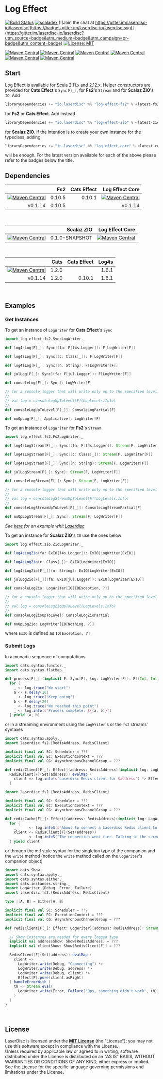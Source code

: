 # Log Effect
[![Build Status](https://travis-ci.org/laserdisc-io/log-effect.svg?branch=master)](https://travis-ci.org/laserdisc-io/log-effect)
[![scaladex](https://img.shields.io/badge/scaladex-log--effect-orange.svg)](https://index.scala-lang.org/laserdisc-io/log-effect)
[![Join the chat at https://gitter.im/laserdisc-io/laserdisc](https://badges.gitter.im/laserdisc-io/laserdisc.svg)](https://gitter.im/laserdisc-io/laserdisc?utm_source=badge&utm_medium=badge&utm_campaign=pr-badge&utm_content=badge)
[![License: MIT](https://img.shields.io/badge/License-MIT-blue.svg)](https://raw.githubusercontent.com/laserdisc-io/log-effect/master/LICENSE)

[![Maven Central](https://img.shields.io/maven-central/v/io.laserdisc/log-effect-core_2.11.svg?label=core%202.11&colorB=9311fc)](https://maven-badges.herokuapp.com/maven-central/io.laserdisc/log-effect-core_2.11)
[![Maven Central](https://img.shields.io/maven-central/v/io.laserdisc/log-effect-core_2.12.svg?label=core%202.12&colorB=9311fc)](https://maven-badges.herokuapp.com/maven-central/io.laserdisc/log-effect-core_2.12)
[![Maven Central](https://img.shields.io/maven-central/v/io.laserdisc/log-effect-fs2_2.11.svg?label=fs2%202.11&colorB=2282c3)](https://maven-badges.herokuapp.com/maven-central/io.laserdisc/log-effect-fs2_2.11)
[![Maven Central](https://img.shields.io/maven-central/v/io.laserdisc/log-effect-fs2_2.12.svg?label=fs2%202.12&colorB=2282c3)](https://maven-badges.herokuapp.com/maven-central/io.laserdisc/log-effect-fs2_2.12)
[![Maven Central](https://img.shields.io/maven-central/v/io.laserdisc/log-effect-zio_2.11.svg?label=zio%202.11&colorB=fb0005)](https://maven-badges.herokuapp.com/maven-central/io.laserdisc/log-effect-zio_2.11)
[![Maven Central](https://img.shields.io/maven-central/v/io.laserdisc/log-effect-zio_2.12.svg?label=zio%202.12&colorB=fb0005)](https://maven-badges.herokuapp.com/maven-central/io.laserdisc/log-effect-zio_2.12)


## Start
Log Effect is available for Scala 2.11.x and 2.12.x. Helper constructors are provided for **Cats Effect**'s `Sync` `F[_]`, for **Fs2**'s `Stream` and for **Scalaz ZIO**'s `IO`. 
Add
```scala
libraryDependencies += "io.laserdisc" %% "log-effect-fs2" % <latest-fs2-version>
```
for **Fs2** or **Cats Effect**. Add instead
```scala
libraryDependencies += "io.laserdisc" %% "log-effect-zio" % <latest-zio-version>
```
for **Scalaz ZIO**. If the intention is to create your own instance for the typeclass, adding
```scala
libraryDependencies += "io.laserdisc" %% "log-effect-core" % <latest-core-version>
```
will be enough. For the latest version available for each of the above please refer to the badges below the title.

## Dependencies

|                          | Fs2    | Cats Effect | Log Effect Core   |
| ------------------------:| ------:| -----------:| -----------------:|
| [![Maven Central](https://img.shields.io/maven-central/v/io.laserdisc/log-effect-fs2_2.12.svg?label=log-effect-fs2&colorB=2282c3)](https://maven-badges.herokuapp.com/maven-central/io.laserdisc/log-effect-fs2_2.12) | 0.10.5 | 0.10.1 | [![Maven Central](https://img.shields.io/maven-central/v/io.laserdisc/log-effect-core_2.12.svg?label=%20&colorB=9311fc)](https://maven-badges.herokuapp.com/maven-central/io.laserdisc/log-effect-core_2.12) |
| v0.1.14 | 0.10.5 |  | v0.1.14 |

<br>

|                          | Scalaz ZIO | Log Effect Core   |
| ------------------------:| ----------:| -----------------:|
| [![Maven Central](https://img.shields.io/maven-central/v/io.laserdisc/log-effect-zio_2.12.svg?label=log-effect-zio&colorB=fb0005)](https://maven-badges.herokuapp.com/maven-central/io.laserdisc/log-effect-zio_2.12) | 0.1.0-SNAPSHOT | [![Maven Central](https://img.shields.io/maven-central/v/io.laserdisc/log-effect-core_2.12.svg?label=%20&colorB=9311fc)](https://maven-badges.herokuapp.com/maven-central/io.laserdisc/log-effect-core_2.12) 

<br>

|                          | Cats  | Cats Effect | Log4s  |
| ------------------------:| -----:| -----------:| ------:|
| [![Maven Central](https://img.shields.io/maven-central/v/io.laserdisc/log-effect-core_2.12.svg?label=log-effect-core&colorB=9311fc)](https://maven-badges.herokuapp.com/maven-central/io.laserdisc/log-effect-core_2.12) | 1.2.0 |  | 1.6.1  |
| v0.1.14 | 1.2.0 | 0.10.1      | 1.6.1  |

<br>

## Examples

### Get Instances

To get an instance of `LogWriter` for **Cats Effect**'s `Sync`
```scala
import log.effect.fs2.SyncLogWriter._

def log4sLog[F[_]: Sync](fa: F[l4s.Logger]): F[LogWriter[F]]

def log4sLog[F[_]: Sync](c: Class[_]): F[LogWriter[F]]

def log4sLog[F[_]: Sync](n: String): F[LogWriter[F]]

def julLog[F[_]: Sync](fa: F[jul.Logger]): F[LogWriter[F]]

def consoleLog[F[_]: Sync]: LogWriter[F]

// for a console logger that will write only up to the specified level
// 
// val log = consoleLogUpToLevel[F](LogLevels.Info)
// 
def consoleLogUpToLevel[F[_]]: ConsoleLogPartial[F]

def noOpLog[F[_]: Applicative]: LogWriter[F]
```

To get an instance of `LogWriter` for **Fs2**'s `Stream`
```scala
import log.effect.fs2.Fs2LogWriter._

def log4sLogStream[F[_]: Sync](fa: F[l4s.Logger]): Stream[F, LogWriter[F]]

def log4sLogStream[F[_]: Sync](c: Class[_]): Stream[F, LogWriter[F]]

def log4sLogStream[F[_]: Sync](n: String): Stream[F, LogWriter[F]]

def julLogStream[F[_]: Sync]: Stream[F, LogWriter[F]]

def consoleLogStream[F[_]: Sync]: Stream[F, LogWriter[F]]

// for a console logger that will write only up to the specified level 
// 
// val log = consoleLogStreamUpToLevel[F](LogLevels.Info)
// 
def consoleLogStreamUpToLevel[F[_]]: ConsoleLogStreamPartial[F]

def noOpLogStream[F[_]: Sync]: Stream[F, LogWriter[F]]
```
*See [here](https://github.com/laserdisc-io/laserdisc#example-usage) for an example whit [Laserdisc](https://github.com/laserdisc-io/laserdisc)*

To get an instance for **Scalaz ZIO**'s `IO` use the ones below
```scala
import log.effect.zio.ZioLogWriter._

def log4sLogZio(fa: ExIO[l4s.Logger]): ExIO[LogWriter[ExIO]]

def log4sLogZio(c: Class[_]): ExIO[LogWriter[ExIO]]

def log4sLogZio[F[_]](n: String): ExIO[LogWriter[ExIO]]

def julLogZio[F[_]](fa: ExIO[jul.Logger]): ExIO[LogWriter[ExIO]]

def consoleLogZio: LogWriter[IO[IOException, ?]]

// for a console logger that will write only up to the specified level 
// 
// val log = consoleLogZioUpToLevel(LogLevels.Info)
// 
def consoleLogZioUpToLevel: ConsoleLogZioPartial

def noOpLogZio: LogWriter[IO[Nothing, ?]]
```
where `ExIO` is defined as `IO[Exception, ?]`


### Submit Logs

In a monadic sequence of computations
```scala
import cats.syntax.functor._
import cats.syntax.flatMap._

def process[F[_]](implicit F: Sync[F], log: LogWriter[F]): F[(Int, Int)] =
  for {
    _ <- log.trace("We start")
    a <- F.delay(10)
    _ <- log.trace("Keep going")
    b <- F.delay(20)
    _ <- log.trace("We reached this point")
    _ <- log.info(s"Process complete: ${(a, b)}")
  } yield (a, b)
```

or in a streaming environment using the `LogWriter`'s or the `fs2` streams' syntaxes
```scala
import cats.syntax.apply._
import laserdisc.fs2.{RedisAddress, RedisClient}

implicit final val SC: Scheduler = ???
implicit final val EC: ExecutionContext = ???
implicit final val CG: AsynchronousChannelGroup = ???

def redisClient[F[_]: Effect](address: RedisAddress)(implicit log: LogWriter[F]): Stream[F, RedisClient[F]] =
  RedisClient[F](Set(address)) evalMap (
    client => log.info(s"Laserdisc Redis client for $address") *> Effect[F].pure(client)
  )
```
```scala
import laserdisc.fs2.{RedisAddress, RedisClient}

implicit final val SC: Scheduler = ???
implicit final val EC: ExecutionContext = ???
implicit final val CG: AsynchronousChannelGroup = ???

def redisCache[F[_]: Effect](address: RedisAddress)(implicit log: LogWriter[F]): Stream[F, RedisClient[F]] =
  for {
    _      <- log.infoS(s"About to connect a Laserdisc Redis client to $address")
    client <- RedisClient[F](Set(address))
    _      <- log.infoS("The connection went fine. Talking to the server")
  } yield client
```

or through the mtl style syntax for the singleton type of the companion and the `write` method (notice the `write` method called on the `LogWriter`'s companion object)
```scala
import cats.Show
import cats.syntax.apply._
import cats.syntax.either._
import cats.instances.string._
import LogWriter.{Debug, Error, Failure}
import laserdisc.fs2.{RedisAddress, RedisClient}

type |[A, B] = Either[A, B]

implicit final val SC: Scheduler = ???
implicit final val EC: ExecutionContext = ???
implicit final val CG: AsynchronousChannelGroup = ???

def redisClient[F[_]: Effect: LogWriter](address: RedisAddress): Stream[F, Throwable | RedisClient[F]] = {

  // Show instances are needed for every logged type
  implicit val addressShow: Show[RedisAddress] = ???
  implicit val clientShow: Show[RedisClient[F]] = ???

  RedisClient[F](Set(address)) evalMap (
    client =>
      LogWriter.write(Debug, "Connecting") *>
      LogWriter.write(Debug, address) *>
      LogWriter.write(Debug, client) *>
      Effect[F].pure(client.asRight)
  ) handleErrorWith (
    th => Stream.eval(
      LogWriter.write(Error, Failure("Ops, something didn't work", th)) *> Effect[F].pure(th.asLeft)
    )
  )
}
```

<br>

## License

LaserDisc is licensed under the **[MIT License](LICENSE)** (the "License"); you may not use this software except in
compliance with the License. <br>Unless required by applicable law or agreed to in writing, software distributed under the License is distributed on an
"AS IS" BASIS, WITHOUT WARRANTIES OR CONDITIONS OF ANY KIND, either express or implied.
See the License for the specific language governing permissions and limitations under the License.
